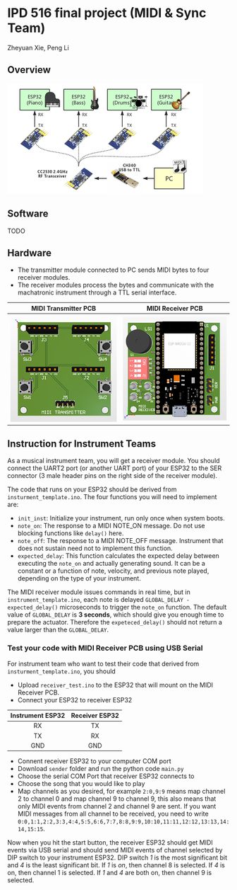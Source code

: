 # IPD 516 final project (MIDI & Sync Team)
Zheyuan Xie, Peng Li

## Overview
![system](system_diagram.png)

## Software
TODO

## Hardware
 - The transmitter module connected to PC sends MIDI bytes to four receiver modules.
 - The receiver modules process the bytes and communicate with the machatronic instrument through a TTL serial interface.

MIDI Transmitter PCB          |  MIDI Receiver PCB
:-------------------------:|:-------------------------:
![pcb_rx](pcb/tx.png)      |  ![pcb_tx](pcb/rx.png)

## Instruction for Instrument Teams
As a musical instrument team, you will get a receiver module. You should connect the UART2 port (or another UART port) of your ESP32 to the SER connector (3 male header pins on the right side of the receiver module).

The code that runs on your ESP32 should be derived from `insturment_template.ino`. The four functions you will need to implement are:
 - `init_inst`: Initialize your instrument, run only once when system boots.
 - `note_on`: The response to a MIDI NOTE_ON message. Do not use blocking functions like `delay()` here.
 - `note_off`: The response to a MIDI NOTE_OFF message. Instrument that does not sustain need not to implement this function.
 - `expected_delay`: This function calculates the expected delay between executing the `note_on` and actually generating sound. It can be a constant or a function of note, velocity, and previous note played, depending on the type of your instrument.

The MIDI receiver module issues commands in real time, but in `instrument_template.ino`, each note is delayed `GLOBAL_DELAY - expected_delay()` microseconds to trigger the `note_on` function. The default value of `GLOBAL_DELAY` is **3 seconds**, which should give you enough time to prepare the actuator. Therefore the `expeteced_delay()` should not return a value larger than the `GLOBAL_DELAY`.

### Test your code with MIDI Receiver PCB using USB Serial
For instrument team who want to test their code that derived from `insturment_template.ino`, you should
- Upload `receiver_test.ino` to the ESP32 that will mount on the MIDI Receiver PCB.
- Connect your ESP32 to receiver ESP32 

Instrument ESP32 | Receiver ESP32
:-----------------:|:----------------:
RX   |TX
TX   |RX
GND|GND
- Connent receiver ESP32 to your computer COM port
- Download `sender` folder and run the python code `main.py` 
- Choose the serial COM Port that receiver ESP32 connects to
- Choose the song that you would like to play
- Map channels as you desired, for example `2:0,9:9` means map channel 2 to channel 0 and map channel 9 to channel 9, this also means that only MIDI events from channel 2 and channel 9 are sent. If you want MIDI messages from all channel to be received, you need to write `0:0,1:1,2:2,3:3,4:4,5:5,6:6,7:7,8:8,9:9,10:10,11:11,12:12,13:13,14:14,15:15`.

Now when you hit the start button, the receiver ESP32 should get MIDI events via USB serial and should send MIDI events of channel selected by DIP switch to your instrument ESP32. DIP switch *1* is the most significant bit and *4* is the least significant bit. If *1* is *on*, then channel 8 is selected. If *4* is on, then channel 1 is selected. If *1* and *4* are both on, then channel 9 is selected.
